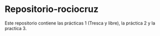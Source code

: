 # Repositorio-rociocruz
Este repositorio contiene las prácticas 1 (Tresca y libre), la práctica 2 y la practica 3.
